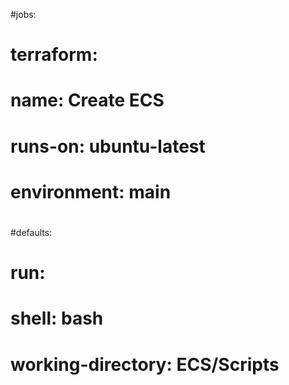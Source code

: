 #jobs:
#  terraform:
#    name: Create ECS
#    runs-on: ubuntu-latest
#    environment: main
#
#defaults:
#  run:
#    shell: bash
#    working-directory: ECS/Scripts